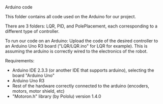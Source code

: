 Arduino code

This folder contains all code used on the Arduino for our project.

There are 3 folders: LQR, PID, and PolePlacement, each corresponding to a different type of controller.

To run our code on an Arduino:
Upload the code of the desired controller to an Arduino Uno R3 board ("LQR/LQR.ino" for LQR for example). This is assuming the arduino is correctly wired to the electronics of the robot.

Requirements:
- Arduino IDE 2.3.3 (or another IDE that supports arduino), selecting the board "Arduino Uno"
- Arduino Uno R3
- Rest of the hardware correctly connected to the arduino (encoders, motors, motor shield, etc)
- "Motoron.h" library (by Pololu) version 1.4.0
